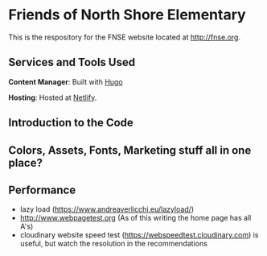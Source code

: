 # Friends of North Shore Elementary

This is the respository for the FNSE website located at http://fnse.org. 

## Services and Tools Used

**Content Manager**: Built with [Hugo](https://gohugo.io)

**Hosting**: Hosted at [Netlify](http://netlify.com).

## Introduction to the Code

## Colors, Assets, Fonts, Marketing stuff all in one place?

## Performance

- lazy load (https://www.andreaverlicchi.eu/lazyload/)
- http://www.webpagetest.org (As of this writing the home page has all A's)
- cloudinary website speed test (https://webspeedtest.cloudinary.com) is useful, but watch the resolution in the recommendations
